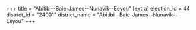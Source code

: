 +++
title = "Abitibi--Baie-James--Nunavik--Eeyou"
[extra]
election_id = 44
district_id = "24001"
district_name = "Abitibi--Baie-James--Nunavik--Eeyou"
+++
